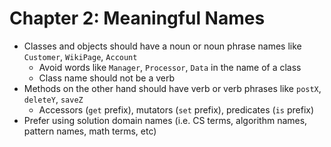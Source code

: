 # Chapter 2: Meaningful Names

* Classes and objects should have a noun or noun phrase names like `Customer`, `WikiPage`, `Account` 
  * Avoid words like `Manager`, `Processor`, `Data` in the name of a class
  * Class name should not be a verb
* Methods on the other hand should have verb or verb phrases like `postX`, `deleteY`, `saveZ`
  * Accessors (`get` prefix), mutators (`set` prefix), predicates (`is` prefix)
* Prefer using solution domain names (i.e. CS terms, algorithm names, pattern names, math terms, etc)
